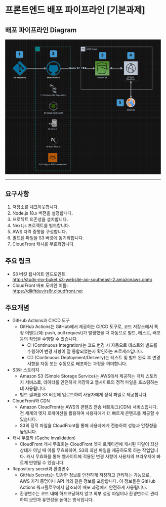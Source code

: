 # 프론트엔드 배포 파이프라인 [기본과제]

## 배포 파이프라인 Diagram

![alt text](image.png)

---

## 요구사항

1. 저장소를 체크아웃합니다.
2. Node.js 18.x 버전을 설정합니다.
3. 프로젝트 의존성을 설치합니다.
4. Next.js 프로젝트를 빌드합니다.
5. AWS 자격 증명을 구성합니다.
6. 빌드된 파일을 S3 버킷에 동기화합니다.
7. CloudFront 캐시를 무효화합니다.

## 주요 링크

- S3 버킷 웹사이트 엔드포인트:  
  http://study-my-buket.s3-website-ap-southeast-2.amazonaws.com/
- CloudFront 배포 도메인 이름:  
  https://dlkftduvjrs6r.cloudfront.net

## 주요개념

- GitHub Actions과 CI/CD 도구
  - GitHub Actions는 GitHub에서 제공하는 CI/CD 도구로, 코드 저장소에서 특정 이벤트(예: push, pull request)가 발생했을 때 자동으로 빌드, 테스트, 배포 등의 작업을 수행할 수 있습니다.
    - CI (Continuous Integration)는 코드 변경 시 자동으로 테스트와 빌드를 수행하여 변경 사항이 잘 통합되었는지 확인하는 프로세스입니다.
    - CD (Continuous Deployment/Delivery)는 테스트 및 빌드 완료 후 변경 사항을 자동 또는 수동으로 배포하는 과정을 의미합니다.
- S3와 스토리지
  - Amazon S3 (Simple Storage Service)는 AWS에서 제공하는 객체 스토리지 서비스로, 데이터를 안전하게 저장하고 웹사이트의 정적 파일을 호스팅하는 데 사용됩니다.
  - 빌드 결과를 S3 버킷에 업로드하여 사용자에게 정적 파일로 제공합니다.
- CloudFront와 CDN
  - Amazon CloudFront는 AWS의 콘텐츠 전송 네트워크(CDN) 서비스입니다. 전 세계의 엣지 로케이션을 활용하여 사용자에게 더 빠르게 콘텐츠를 제공할 수 있습니다.
  - S3의 정적 파일을 CloudFront를 통해 사용자에게 전송하여 성능과 안정성을 높입니다.
- 캐시 무효화 (Cache Invalidation)
  - CloudFront 캐시 무효화는 CloudFront 엣지 로케이션에 캐시된 파일이 최신 상태가 아닐 때 이를 무효화하여, S3의 최신 파일을 제공하도록 하는 작업입니다. 캐시 무효화를 통해 웹사이트에 적용된 변경 사항이 사용자의 브라우저에 빠르게 반영될 수 있습니다.
- Repository secret과 환경변수
  - GitHub Secrets는 민감한 정보를 안전하게 저장하고 관리하는 기능으로, AWS 자격 증명이나 API 키와 같은 정보를 포함합니다. 이 정보들은 GitHub Actions 워크플로우에서 참조되어 배포 과정에서 안전하게 사용됩니다.
  - 환경변수는 코드 내에 하드코딩하지 않고 외부 설정 파일이나 환경변수로 관리하여 보안과 유연성을 높이는 방식입니다.
